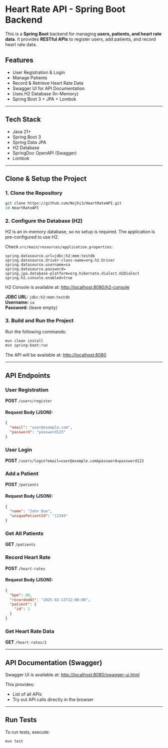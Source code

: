 # Heart Rate API - Spring Boot Backend

This is a **Spring Boot** backend for managing **users, patients, and heart rate data**. It provides **RESTful APIs** to register users, add patients, and record heart rate data.  

## Features
- User Registration & Login
- Manage Patients
- Record & Retrieve Heart Rate Data
- Swagger UI for API Documentation
- Uses H2 Database (In-Memory)
- Spring Boot 3 + JPA + Lombok

---

## Tech Stack
- Java 21+
- Spring Boot 3
- Spring Data JPA
- H2 Database
- SpringDoc OpenAPI (Swagger)
- Lombok

---

## Clone & Setup the Project
### 1. Clone the Repository
```sh
git clone https://github.com/Nojhi3/HeartRateAPI.git
cd HeartRateAPI
```

### 2. Configure the Database (H2)
H2 is an in-memory database, so no setup is required. The application is pre-configured to use H2.

Check `src/main/resources/application.properties`:

```properties
spring.datasource.url=jdbc:h2:mem:testdb
spring.datasource.driver-class-name=org.h2.Driver
spring.datasource.username=sa
spring.datasource.password=
spring.jpa.database-platform=org.hibernate.dialect.H2Dialect
spring.h2.console.enabled=true
```

H2 Console is available at:
[http://localhost:8080/h2-console](http://localhost:8080/h2-console)

**JDBC URL:** `jdbc:h2:mem:testdb`  
**Username:** `sa`  
**Password:** (leave empty)

### 3. Build and Run the Project
Run the following commands:

```sh
mvn clean install
mvn spring-boot:run
```

The API will be available at: [http://localhost:8080](http://localhost:8080)

---

## API Endpoints

### **User Registration**
**POST** `/users/register`
#### Request Body (JSON):
```json
{
  "email": "user@example.com",
  "password": "password123"
}
```

### **User Login**
**POST** `/users/login?email=user@example.com&password=password123`

### **Add a Patient**
**POST** `/patients`
#### Request Body (JSON):
```json
{
  "name": "John Doe",
  "uniquePatientId": "12345"
}
```

### **Get All Patients**
**GET** `/patients`

### **Record Heart Rate**
**POST** `/heart-rates`
#### Request Body (JSON):
```json
{
  "bpm": 80,
  "recordedAt": "2025-02-13T12:00:00",
  "patient": {
    "id": 1
  }
}
```

### **Get Heart Rate Data**
**GET** `/heart-rates/1`

---

## API Documentation (Swagger)
Swagger UI is available at:
[http://localhost:8080/swagger-ui.html](http://localhost:8080/swagger-ui.html)

This provides:
- List of all APIs
- Try out API calls directly in the browser

---

## Run Tests
To run tests, execute:

```sh
mvn test
```

